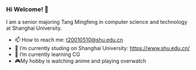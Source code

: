 ### Hi Welcome! 👋
I am a senior majoring Tang Mingfeng in computer science and technology at Shanghai University.
- 📫 How to reach me: t20010510@shu.edu.cn
- 🔭 I’m currently studing on Shanghai University: https://www.shu.edu.cn/
- 🌱 I’m currently learning CG
- 🎮My hobby is watching anime and playing overwatch
<!--
**giligili-ai/giligili-ai** is a ✨ _special_ ✨ repository because its `README.md` (this file) appears on your GitHub profile.

Here are some ideas to get you started:

- 🔭 I’m currently working on ...
- 🌱 I’m currently learning ...
- 👯 I’m looking to collaborate on ...
- 🤔 I’m looking for help with ...
- 💬 Ask me about ...
- 📫 How to reach me: ...
- 😄 Pronouns: ...
- ⚡ Fun fact: ...
-->
